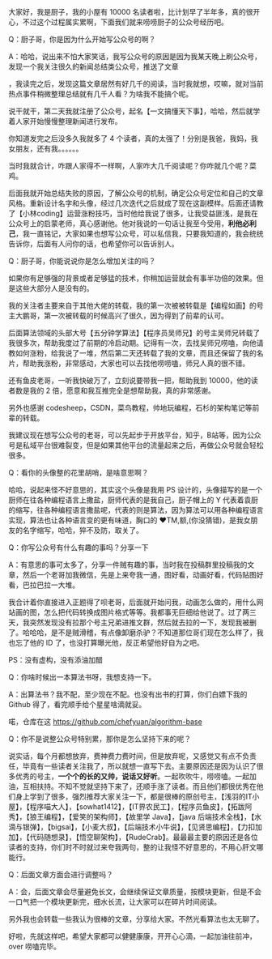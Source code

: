 大家好，我是厨子，我的小屋有 10000 名读者啦，比计划早了半年多，真的很开心，不过这个过程属实累啊，下面我们就来唠唠厨子的公众号经历吧。

Q：厨子哥，你是因为什么开始写公众号的啊？

A：哈哈，说出来不怕大家笑话，我写公众号的原因是因为我某天晚上刷公众号，发现一个我关注很久的新闻总结类公众号，推送了文章

，我读完之后，发现这篇文章居然有好几千的阅读，当时我就想，哎嘛，就对当前热点事件稍微整理总结就有几千人看？为啥我不能搞个呢。

说干就干，第二天我就注册了公众号，起名【一文搞懂天下事】，哈哈，然后就学着人家开始慢慢整理新闻进行发布。

你知道发完之后没多久我就多了 4 个读者，真的太强了！分别是我爸，我妈，我女朋友，还有我。。。。。。

当时我就合计，咋跟人家得不一样啊，人家咋大几千阅读呢？你咋就几个呢？菜鸡。

后面我就开始总结失败的原因，了解公众号的机制，确定公众号定位和自己的文章风格。重新设计名字和头像，经过几次迭代之后就成了现在这副模样。后面还请教了【小林coding】运营涨粉技巧，当时他给我说了很多，让我受益匪浅，是我在公众号上的启蒙老师，真心感谢他。他对我说的一句话让我至今受用，**利他必利己**，我一直铭记，大家如果也想写公众号，可以私信我，只要我知道的，我会统统告诉你，后面有人问你的话，也希望你可以告诉别人。

Q：厨子哥，你能说说你是怎么增加关注的吗？

如果你有足够强的背景或者足够猛的技术，你稍加运营就会有事半功倍的效果。但是这些大部分人是没有的。

我的关注者主要来自于其他大佬的转载，我的第一次被被转载是【编程如画】的号主大鹏哥，第一次被转载的时候高兴了很久，因为得到了前辈的认可。

后面算法领域的头部大号【五分钟学算法】【程序员吴师兄】的号主吴师兄转载了我很多次，帮助我度过了前期的冷启动期。记得有一次，去找吴师兄唠嗑，向他请教如何涨粉，给我说了一堆，然后第二天还转载了我的文章，而且还保留了我的名片，帮助我涨粉，非常感动，大家也可以去找他唠唠嗑，师兄人真的很不错。

还有鱼皮老哥，一听我快破万了，立刻说要带我一把，帮助我到 10000，他的读者数是我的 2 倍，愿意和我互推完全是想帮助我，真的非常感谢。

另外也感谢 codesheep，CSDN，菜鸟教程，帅地玩编程，石杉的架构笔记等前辈的转载。

我建议现在想写公众号的老哥，可以先起步于开放平台，知乎，B站等，因为公众号是私域平台很难裂变，但是如果其他平台的流量起来之后，再做公众号就会轻松很多。

Q：看你的头像整的花里胡哨，是啥意思啊？

哈哈，说起来怪不好意思的，其实这个头像是我用 PS 设计的，头像描写的是一个厨师在往各种编程语言上撒盐，厨师代表的是我自己，厨子帽上的 Y 代表着袁厨的缩写，往各种编程语言撒盐呢，代表的则是算法，因为算法可以用各种编程语言实现，算法也让各种语言变的更有味道，胸口的 ♥TM,额,(你没猜错)，是我女朋友的名字缩写，哈哈，猝不及防，取关了。



Q：你写公众号有什么有趣的事吗？分享一下

A：有意思的事可太多了，分享一件贼有趣的事，当时我在投稿群里投稿我的文章，然后一个老哥加我微信，先是上来夸我一通，图好看，动画好看，代码贴图好看，巴拉巴拉一大堆。

我合计着你直接进入正题得了呗老哥，后面就开始问我，动画怎么做的，用什么网站画的图，怎么把代码转换成图片格式等等。我都事无巨细给他说了。过了两三天，我突然发现没有拉那个号主兄弟进推文群，然后就去拉的一下，发现我被删了。哈哈哈，是不是贼滑稽，有点像卸磨杀驴？不知道那位哥们现在怎么样了，我也忘了他的 ID 了，也没打算曝光他，反正希望他好自为之吧。

PS：没有虚构，没有添油加醋

Q：你啥时候出一本算法书呀，我想支持一下。

A：出算法书？我不配，至少现在不配。也没有出书的打算，你们白嫖下我的 Github 得了，看完顺手给个星星啥滴就妥。

喏，仓库在这 https://github.com/chefyuan/algorithm-base

Q：你不是说整公众号特别累，那你是怎么坚持下来的呢？

说实话，每个月都想放弃，费神费力费时间，但是放弃呢，又感觉又有点不负责任，毕竟有一些读者关注我了，所以就想一直写下去。主要原因还是因为认识了很多优秀的号主，**一个个的长的又帅，说话又好听**。一起吹吹牛，唠唠嗑。一起加油，互相扶持。不知不觉就坚持下来了，还顺手涨了读者。而且他们都很优秀在他们身上学到了很多，强烈推荐大家关注一下，都是很棒的原创号主，【浅羽的IT小屋】，【程序喵大人】，【sowhat1412】，【IT界农民工】，【程序员鱼皮】，【拓跋阿秀】，【狼王编程】，【爱笑的架构师】，【故里学 Java】，【java 后端技术全栈】，【水滴与银弹】，【bigsai】，【小麦大叔】，【后端技术小牛说】，【见贤思编程】，【力扣加加】，【代码随想录】，【悟空聊架构】，【RudeCrab】。最最最主要的原因还是各位读者的支持，你们时不时就过来夸我两句，整的让我怪不好意思的，不用心肝文哪能行。

Q：后面文章方面会进行调整吗？

A：会，后面文章会尽量避免长文，会继续保证文章质量，按模块更新，但是不会一口气把一个模块更新完，细水长流，让大家可以在碎片时间阅读。

另外我也会转载一些我认为很棒的文章，分享给大家。不然光看算法也太无聊了。

好啦，先就这样吧，希望大家都可以健健康康，开开心心滴，一起加油往前冲，over 唠嗑完毕。






